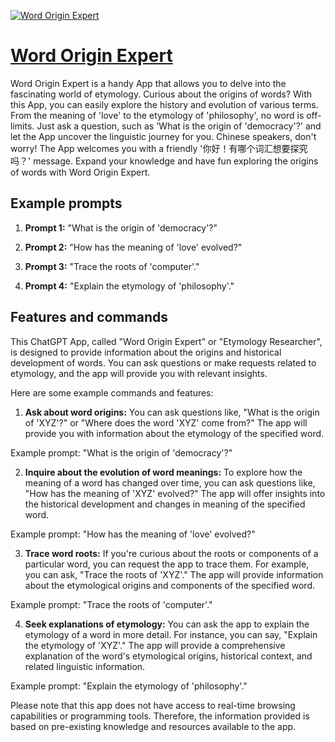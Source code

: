 [![Word Origin Expert](https://files.oaiusercontent.com/file-06FmAdk8tAzjhLRxbMhF9696?se=2123-10-18T07%3A01%3A24Z&sp=r&sv=2021-08-06&sr=b&rscc=max-age%3D31536000%2C%20immutable&rscd=attachment%3B%20filename%3D5d7f4c7a-90cf-4808-b474-030c6a8c6448.png&sig=x5PEFnjUYpQxnL/B%2B%2B2kY4HqoxPgWRxd99wosrIR2Vo%3D)](https://chat.openai.com/g/g-L9seuyohl-word-origin-expert)

# [Word Origin Expert](https://chat.openai.com/g/g-L9seuyohl-word-origin-expert)

Word Origin Expert is a handy App that allows you to delve into the fascinating world of etymology. Curious about the origins of words? With this App, you can easily explore the history and evolution of various terms. From the meaning of 'love' to the etymology of 'philosophy', no word is off-limits. Just ask a question, such as 'What is the origin of 'democracy'?' and let the App uncover the linguistic journey for you. Chinese speakers, don't worry! The App welcomes you with a friendly '你好！有哪个词汇想要探究吗？' message. Expand your knowledge and have fun exploring the origins of words with Word Origin Expert.

## Example prompts

1. **Prompt 1:** "What is the origin of 'democracy'?"

2. **Prompt 2:** "How has the meaning of 'love' evolved?"

3. **Prompt 3:** "Trace the roots of 'computer'."

4. **Prompt 4:** "Explain the etymology of 'philosophy'."


## Features and commands

This ChatGPT App, called "Word Origin Expert" or "Etymology Researcher", is designed to provide information about the origins and historical development of words. You can ask questions or make requests related to etymology, and the app will provide you with relevant insights.

Here are some example commands and features:

1. **Ask about word origins:** You can ask questions like, "What is the origin of 'XYZ'?" or "Where does the word 'XYZ' come from?" The app will provide you with information about the etymology of the specified word.

Example prompt: "What is the origin of 'democracy'?"

2. **Inquire about the evolution of word meanings:** To explore how the meaning of a word has changed over time, you can ask questions like, "How has the meaning of 'XYZ' evolved?" The app will offer insights into the historical development and changes in meaning of the specified word.

Example prompt: "How has the meaning of 'love' evolved?"

3. **Trace word roots:** If you're curious about the roots or components of a particular word, you can request the app to trace them. For example, you can ask, "Trace the roots of 'XYZ'." The app will provide information about the etymological origins and components of the specified word.

Example prompt: "Trace the roots of 'computer'."

4. **Seek explanations of etymology:** You can ask the app to explain the etymology of a word in more detail. For instance, you can say, "Explain the etymology of 'XYZ'." The app will provide a comprehensive explanation of the word's etymological origins, historical context, and related linguistic information.

Example prompt: "Explain the etymology of 'philosophy'."

Please note that this app does not have access to real-time browsing capabilities or programming tools. Therefore, the information provided is based on pre-existing knowledge and resources available to the app.